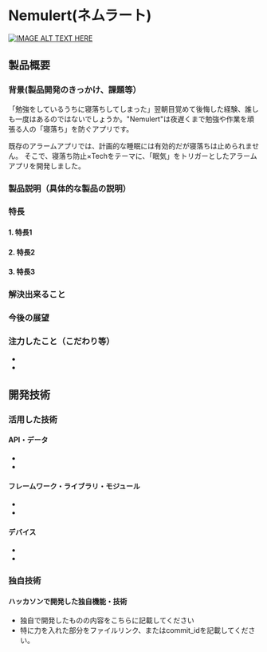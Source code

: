 # Nemulert(ネムラート)

[![IMAGE ALT TEXT HERE](https://jphacks.com/wp-content/uploads/2025/05/JPHACKS2025_ogp.jpg)](https://www.youtube.com/watch?v=lA9EluZugD8)

## 製品概要
### 背景(製品開発のきっかけ、課題等）
「勉強をしているうちに寝落ちしてしまった」翌朝目覚めて後悔した経験、誰しも一度はあるのではないでしょうか。"Nemulert"は夜遅くまで勉強や作業を頑張る人の「寝落ち」を防ぐアプリです。

既存のアラームアプリでは、計画的な睡眠には有効的だが寝落ちは止められません。
そこで、寝落ち防止×Techをテーマに、「眠気」をトリガーとしたアラームアプリを開発しました。

### 製品説明（具体的な製品の説明）
### 特長
#### 1. 特長1
#### 2. 特長2
#### 3. 特長3

### 解決出来ること
### 今後の展望
### 注力したこと（こだわり等）
* 
* 

## 開発技術
### 活用した技術
#### API・データ
* 
* 

#### フレームワーク・ライブラリ・モジュール
* 
* 

#### デバイス
* 
* 

### 独自技術
#### ハッカソンで開発した独自機能・技術
* 独自で開発したものの内容をこちらに記載してください
* 特に力を入れた部分をファイルリンク、またはcommit_idを記載してください。
